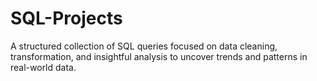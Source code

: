 # SQL-Projects
A structured collection of SQL queries focused on data cleaning, transformation, and insightful analysis to uncover trends and patterns in real-world data.
